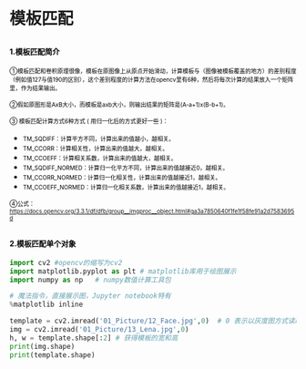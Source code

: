 # **模板匹配**

## <font size=2 color="black">1.模板匹配简介</font>

<font size=1 color="black">①模板匹配和卷积原理很像，模板在原图像上从原点开始滑动，计算模板与（图像被模板覆盖的地方）的差别程度（例如值127与值190的区别），这个差别程度的计算方法在opencv里有6种，然后将每次计算的结果放入一个矩阵里，作为结果输出。</font>

<font size=1 color="black">②假如原图形是AxB大小，而模板是axb大小，则输出结果的矩阵是(A-a+1)x(B-b+1)。</font>

<font size=1 color="black">③ 模板匹配计算方式6种方式 ( 用归一化后的方式更好一些 )：</font>

* <font size=1 color="black">TM_SQDIFF：计算平方不同，计算出来的值越小，越相关。</font>
* <font size=1 color="black">TM_CCORR：计算相关性，计算出来的值越大，越相关。</font>
* <font size=1 color="black">TM_CCOEFF：计算相关系数，计算出来的值越大，越相关。</font>
* <font size=1 color="black">TM_SQDIFF_NORMED：计算归一化平方不同，计算出来的值越接近0，越相关。</font>
* <font size=1 color="black">TM_CCORR_NORMED：计算归一化相关性，计算出来的值越接近1，越相关。</font>
* <font size=1 color="black">TM_CCOEFF_NORMED：计算归一化相关系数，计算出来的值越接近1，越相关。</font>

<font size=1 color="black">④公式：https://docs.opencv.org/3.3.1/df/dfb/group__imgproc__object.html#ga3a7850640f1fe1f58fe91a2d7583695d</font>

## <font size=2 color="black">2.模板匹配单个对象</font>

```python
import cv2 #opencv的缩写为cv2
import matplotlib.pyplot as plt # matplotlib库用于绘图展示
import numpy as np   # numpy数值计算工具包

# 魔法指令，直接展示图，Jupyter notebook特有
%matplotlib inline  

template = cv2.imread('01_Picture/12_Face.jpg',0)  # 0 表示以灰度图方式读取
img = cv2.imread('01_Picture/13_Lena.jpg',0) 
h, w = template.shape[:2] # 获得模板的宽和高
print(img.shape)
print(template.shape)
```




































